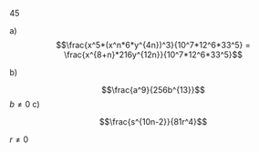 45

a) $$\frac{x^5*(x^n*6*y^{4n})^3}{10^7*12^6*33^5} = \frac{x^{8+n}*216y^{12n}}{10^7*12^6*33^5}$$

b)

$$\frac{a^9}{256b^{13}}$$
$b \ne 0$
c)

$$\frac{s^{10n-2}}{81r^4}$$

$r \ne 0$